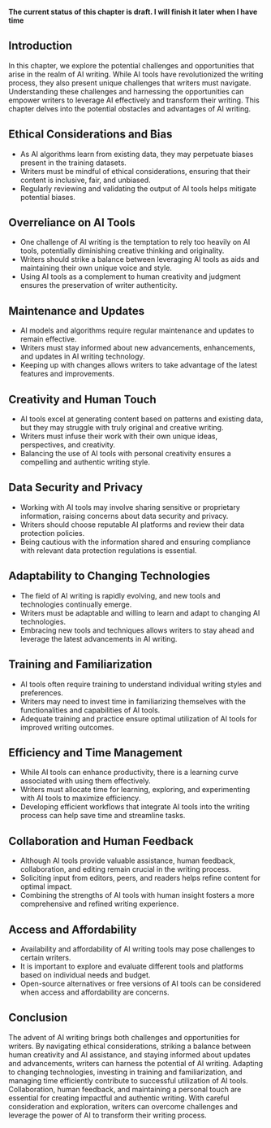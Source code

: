 **The current status of this chapter is draft. I will finish it later when I have time**

Introduction
------------

In this chapter, we explore the potential challenges and opportunities that arise in the realm of AI writing. While AI tools have revolutionized the writing process, they also present unique challenges that writers must navigate. Understanding these challenges and harnessing the opportunities can empower writers to leverage AI effectively and transform their writing. This chapter delves into the potential obstacles and advantages of AI writing.

Ethical Considerations and Bias
-------------------------------

* As AI algorithms learn from existing data, they may perpetuate biases present in the training datasets.
* Writers must be mindful of ethical considerations, ensuring that their content is inclusive, fair, and unbiased.
* Regularly reviewing and validating the output of AI tools helps mitigate potential biases.

Overreliance on AI Tools
------------------------

* One challenge of AI writing is the temptation to rely too heavily on AI tools, potentially diminishing creative thinking and originality.
* Writers should strike a balance between leveraging AI tools as aids and maintaining their own unique voice and style.
* Using AI tools as a complement to human creativity and judgment ensures the preservation of writer authenticity.

Maintenance and Updates
-----------------------

* AI models and algorithms require regular maintenance and updates to remain effective.
* Writers must stay informed about new advancements, enhancements, and updates in AI writing technology.
* Keeping up with changes allows writers to take advantage of the latest features and improvements.

Creativity and Human Touch
--------------------------

* AI tools excel at generating content based on patterns and existing data, but they may struggle with truly original and creative writing.
* Writers must infuse their work with their own unique ideas, perspectives, and creativity.
* Balancing the use of AI tools with personal creativity ensures a compelling and authentic writing style.

Data Security and Privacy
-------------------------

* Working with AI tools may involve sharing sensitive or proprietary information, raising concerns about data security and privacy.
* Writers should choose reputable AI platforms and review their data protection policies.
* Being cautious with the information shared and ensuring compliance with relevant data protection regulations is essential.

Adaptability to Changing Technologies
-------------------------------------

* The field of AI writing is rapidly evolving, and new tools and technologies continually emerge.
* Writers must be adaptable and willing to learn and adapt to changing AI technologies.
* Embracing new tools and techniques allows writers to stay ahead and leverage the latest advancements in AI writing.

Training and Familiarization
----------------------------

* AI tools often require training to understand individual writing styles and preferences.
* Writers may need to invest time in familiarizing themselves with the functionalities and capabilities of AI tools.
* Adequate training and practice ensure optimal utilization of AI tools for improved writing outcomes.

Efficiency and Time Management
------------------------------

* While AI tools can enhance productivity, there is a learning curve associated with using them effectively.
* Writers must allocate time for learning, exploring, and experimenting with AI tools to maximize efficiency.
* Developing efficient workflows that integrate AI tools into the writing process can help save time and streamline tasks.

Collaboration and Human Feedback
--------------------------------

* Although AI tools provide valuable assistance, human feedback, collaboration, and editing remain crucial in the writing process.
* Soliciting input from editors, peers, and readers helps refine content for optimal impact.
* Combining the strengths of AI tools with human insight fosters a more comprehensive and refined writing experience.

Access and Affordability
------------------------

* Availability and affordability of AI writing tools may pose challenges to certain writers.
* It is important to explore and evaluate different tools and platforms based on individual needs and budget.
* Open-source alternatives or free versions of AI tools can be considered when access and affordability are concerns.

Conclusion
----------

The advent of AI writing brings both challenges and opportunities for writers. By navigating ethical considerations, striking a balance between human creativity and AI assistance, and staying informed about updates and advancements, writers can harness the potential of AI writing. Adapting to changing technologies, investing in training and familiarization, and managing time efficiently contribute to successful utilization of AI tools. Collaboration, human feedback, and maintaining a personal touch are essential for creating impactful and authentic writing. With careful consideration and exploration, writers can overcome challenges and leverage the power of AI to transform their writing process.
